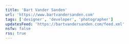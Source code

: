 ```yaml
---
title: 'Bart Vander Sanden'
url: 'https://www.bartvandersanden.com'
tags: ['designer', 'developer', 'photographer']
updatesFeed: 'https://bartvandersanden.com/feed.xml'
nsfw: false
rss: true
---
```

